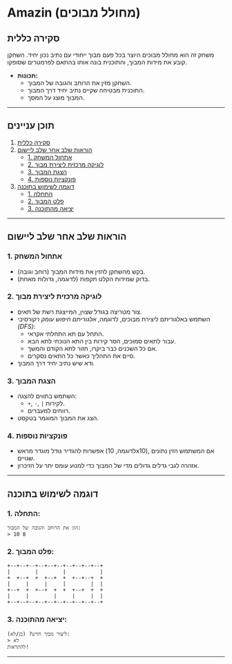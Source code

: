 # Amazin (מחולל מבוכים)

## סקירה כללית

משחק זה הוא מחולל מבוכים היוצר בכל פעם מבוך ייחודי עם נתיב נכון יחיד. השחקן קובע את מידות המבוך, והתוכנית בונה אותו בהתאם לפרמטרים שסופקו.

- **תכונות:**
  - השחקן מזין את הרוחב והגובה של המבוך.
  - התוכנית מבטיחה שקיים נתיב יחיד דרך המבוך.
  - המבוך מוצג על המסך.

---

## תוכן עניינים
1. [סקירה כללית](#סקירה-כללית)
2. [הוראות שלב אחר שלב ליישום](#הוראות-שלב-אחר-שלב-ליישום)
    - [1. אתחול המשחק](#1-אתחול-המשחק)
    - [2. לוגיקה מרכזית ליצירת מבוך](#2-לוגיקה-מרכזית-ליצירת-מבוך)
    - [3. הצגת המבוך](#3-הצגת-המבוך)
    - [4. פונקציות נוספות](#4-פונקציות-נוספות)
3. [דוגמה לשימוש בתוכנה](#דוגמה-לשימוש-בתוכנה)
    - [1. התחלה](#1-התחלה)
    - [2. פלט המבוך](#2-פלט-המבוך)
    - [3. יציאה מהתוכנה](#3-יציאה-מהתוכנה)
---

## הוראות שלב אחר שלב ליישום

### 1. אתחול המשחק
   - בקש מהשחקן להזין את מידות המבוך (רוחב וגובה).
   - בדוק שמידות הקלט תקפות (לדוגמה, גדולות מאחת).

### 2. לוגיקה מרכזית ליצירת מבוך
   - צור מטריצה בגודל שצוין, המייצגת רשת של תאים.
   - השתמש באלגוריתם ליצירת מבוכים, לדוגמה, *אלגוריתם חיפוש עומק רקורסיבי (DFS)*:
     - התחל עם תא התחלתי אקראי.
     - עבור לתאים סמוכים, הסר קירות בין התא הנוכחי לתא הבא.
     - אם כל השכנים כבר ביקרו, חזור לתא הקודם והמשך.
     - סיים את התהליך כאשר כל התאים נסקרים.
   - ודא שיש נתיב יחיד דרך המבוך.

### 3. הצגת המבוך
   - השתמש בתווים להצגה:
     - `+`, `-`, `|` לקירות.
     - רווחים למעברים.
   - הצג את המבוך המוגמר בטקסט.

### 4. פונקציות נוספות
   - אפשרות להגדיר גודל מוגדר מראש (לדוגמה, 10x10), אם המשתמש הזין נתונים שגויים.
   - אזהרה לגבי גדלים גדולים מדי של המבוך כדי למנוע עומס יתר על הזיכרון.

---

## דוגמה לשימוש בתוכנה

### 1. התחלה:
   ```
   הזן את הרוחב והגובה של המבוך:
   > 10 8
   ```

### 2. פלט המבוך:
   ```
   +--+--+--+--+--+--+--+--+--+--+
   |        |        |           |
   +  +--+  +  +--+  +  +--+--+  +
   |     |     |     |        |  |
   +--+  +  +--+  +  +  +--+  +  +
   |     |        |     |     |  |
   +--+--+--+--+--+--+--+--+--+--+
   ```

### 3. יציאה מהתוכנה:
   ```
   ליצור מבוך חדש? (כן/לא):
   > לא
   להתראות!
   ```

---